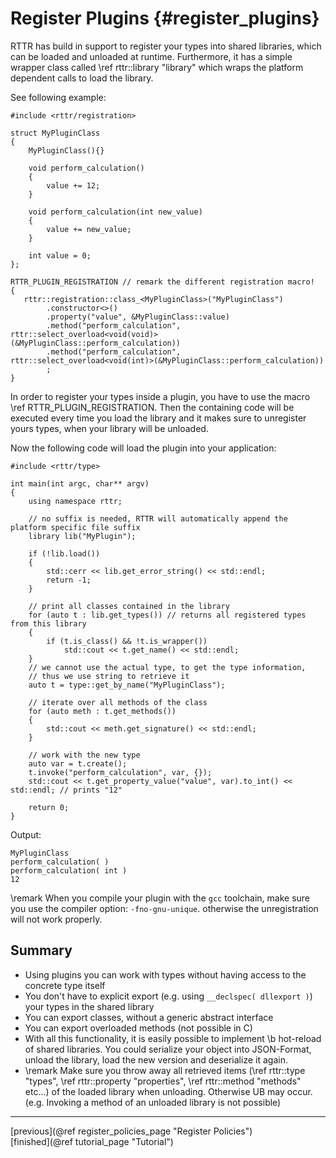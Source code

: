 Register Plugins {#register_plugins}
=================
RTTR has build in support to register your types into shared libraries, which can be loaded 
and unloaded at runtime. Furthermore, it has a simple wrapper class called \ref rttr::library "library"
which wraps the platform dependent calls to load the library.

See following example:
~~~~{.cpp}
#include <rttr/registration>

struct MyPluginClass
{
    MyPluginClass(){}

    void perform_calculation()
    {
        value += 12;
    }
    
    void perform_calculation(int new_value)
    {
        value += new_value;
    }

    int value = 0;
};

RTTR_PLUGIN_REGISTRATION // remark the different registration macro!
{
   rttr::registration::class_<MyPluginClass>("MyPluginClass")
        .constructor<>()
        .property("value", &MyPluginClass::value)
        .method("perform_calculation", rttr::select_overload<void(void)>(&MyPluginClass::perform_calculation))
        .method("perform_calculation", rttr::select_overload<void(int)>(&MyPluginClass::perform_calculation))
        ;
}
~~~~
In order to register your types inside a plugin, you have to use the macro
\ref RTTR_PLUGIN_REGISTRATION.
Then the containing code will be executed every time you load the library
and it makes sure to unregister yours types, when your library will be unloaded.

Now the following code will load the plugin into your application:
~~~~{.cpp}
#include <rttr/type>

int main(int argc, char** argv)
{
    using namespace rttr;
    
    // no suffix is needed, RTTR will automatically append the platform specific file suffix
    library lib("MyPlugin");

    if (!lib.load())
    {
        std::cerr << lib.get_error_string() << std::endl;
        return -1;
    }

    // print all classes contained in the library
    for (auto t : lib.get_types()) // returns all registered types from this library
    {
        if (t.is_class() && !t.is_wrapper())
            std::cout << t.get_name() << std::endl;
    }
    // we cannot use the actual type, to get the type information,
    // thus we use string to retrieve it
    auto t = type::get_by_name("MyPluginClass");
    
    // iterate over all methods of the class
    for (auto meth : t.get_methods())
    {
        std::cout << meth.get_signature() << std::endl;
    }
    
    // work with the new type
    auto var = t.create();
    t.invoke("perform_calculation", var, {});
    std::cout << t.get_property_value("value", var).to_int() << std::endl; // prints "12"

    return 0;
}
~~~~
Output:
~~~~{.cpp}
MyPluginClass
perform_calculation( )
perform_calculation( int )
12
~~~~
\remark When you compile your plugin with the `gcc` toolchain, make sure you use the compiler option: `-fno-gnu-unique`.
otherwise the unregistration will not work properly.

Summary
-------
- Using plugins you can work with types without having access to the concrete type itself
- You don't have to explicit export (e.g. using `__declspec( dllexport )`) your types in the shared library
- You can export classes, without a generic abstract interface
- You can export overloaded methods (not possible in C)
- With all this functionality, it is easily possible to implement \b hot-reload of shared libraries. 
You could serialize your object into JSON-Format, unload the library, load the new version and deserialize it again.
- \remark Make sure you throw away all retrieved items (\ref rttr::type "types", \ref rttr::property "properties", \ref rttr::method "methods" etc...) of the loaded library when unloading.
 Otherwise UB may occur. (e.g. Invoking a method of an unloaded library is not possible)
  
<hr>

<div type="button" class="btn btn-default doxy-button">[previous](@ref register_policies_page "Register Policies")</div><div class="btn btn-default doxy-button">[finished](@ref tutorial_page "Tutorial")</div>
